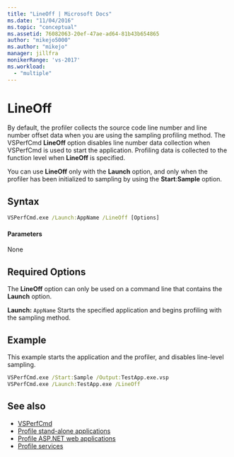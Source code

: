 ```yaml
---
title: "LineOff | Microsoft Docs"
ms.date: "11/04/2016"
ms.topic: "conceptual"
ms.assetid: 76082063-20ef-47ae-ad64-81b43b654865
author: "mikejo5000"
ms.author: "mikejo"
manager: jillfra
monikerRange: 'vs-2017'
ms.workload:
  - "multiple"
---
```

# LineOff
By default, the profiler collects the source code line number and line number offset data when you are using the sampling profiling method. The VSPerfCmd **LineOff** option disables line number data collection when VSPerfCmd is used to start the application. Profiling data is collected to the function level when **LineOff** is specified.

 You can use **LineOff** only with the **Launch** option, and only when the profiler has been initialized to sampling by using the **Start**:**Sample** option.

## Syntax

```cmd
VSPerfCmd.exe /Launch:AppName /LineOff [Options]
```

#### Parameters
 None

## Required Options
 The **LineOff** option can only be used on a command line that contains the **Launch** option.

 **Launch:** `AppName`
 Starts the specified application and begins profiling with the sampling method.

## Example
 This example starts the application and the profiler, and disables line-level sampling.

```cmd
VSPerfCmd.exe /Start:Sample /Output:TestApp.exe.vsp
VSPerfCmd.exe /Launch:TestApp.exe /LineOff
```

## See also
- [VSPerfCmd](../profiling/vsperfcmd.md)
- [Profile stand-alone applications](../profiling/command-line-profiling-of-stand-alone-applications.md)
- [Profile ASP.NET web applications](../profiling/command-line-profiling-of-aspnet-web-applications.md)
- [Profile services](../profiling/command-line-profiling-of-services.md)
